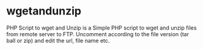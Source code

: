wgetandunzip
============

PHP Script to wget and Unzip is a Simple PHP script to wget and unzip files from remote server to FTP. Uncomment according to the file version (tar ball or zip) and edit the url, file name etc.
